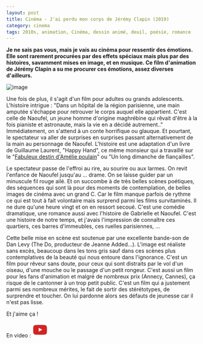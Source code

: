 ```yaml
---
layout: post
title: Cinéma - J'ai perdu mon corps de Jérémy Clapin (2019)
category: cinema
tags: 2010s, animation, Cinéma, dessin animé, deuil, poésie, romance
---
```

**Je ne sais pas vous, mais je vais au cinéma pour ressentir des émotions. Elle sont rarement procurées par des effets spéciaux mais plus par des histoires, savamment mises en image, et en musique. Ce film d'animation de Jérémy Clapin a su me procurer ces émotions, assez diverses d'ailleurs.**

![image](https://filedn.eu/llqi9IBxlYouGRXYG2xlROb/img/2019/jaiperducorps.jpg)

Une fois de plus, il s'agit d'un film pour adultes ou grands adolescents. L'histoire intrigue : "Dans un hôpital de la région parisienne, une main amputée s'échappe pour retrouver le corps auquel elle appartient. C'est celle de Naoufel, un jeune homme d'origine maghrébine qui rêvait d'être à la fois pianiste et astronaute, mais la vie en a décidé autrement.." Immédiatement, on s'attend à un conte horrifique ou glauque. Et pourtant, le spectateur va aller de surprises en surprises passant alternativement de la main au personnage de Naoufel. L'histoire est une adaptation d'un livre de Guillaume Laurent, "Happy Hand", ce même monsieur qui a travaillé sur le "<a href="https://cheziceman.wordpress.com/2016/09/05/yann-tiersen-le-fabuleux-destin-damelie-poulain/">Fabuleux destin d'Amélie poulain</a>" ou "Un long dimanche de fiançailles". 

Le spectateur passe de l'effroi au rire, au sourire ou aux larmes. On revit l'enfance de Naoufel jusqu'au ... drame. On se laisse guider par un minuscule fil rouge ailé. Et on succombe à de très belles scènes poétiques, des séquences qui sont là pour des moments de contemplation, de belles images de cinéma avec un grand C. Car le film manque parfois de rythme ce qui est tout à fait volontaire mais surprend parmi les films survitaminés. Il ne dure qu'une heure vingt et on en ressort secoué. C'est une comédie dramatique, une romance aussi avec l'histoire de Gabrielle et Naoufel. C'est une histoire de notre temps, et j'avais l'impression de connaître ces quartiers, ces barres d'immeubles, ces ruelles parisiennes, ...

Cette belle mise en scène est soutenue par une excellente bande-son de Dan Levy (The Do, producteur de Jeanne Added...). L'image est réaliste sans excès, beaucoup dans les tons gris sauf dans ces scènes plus contemplatives de la beauté qui nous entoure dans l'ignorance. C'est un film pour rêveur sans doute, pour ceux qui sont distraits par le vol d'un oiseau, d'une mouche ou le passage d'un petit rongeur. C'est aussi un film pour les fans d'animation et malgré de nombreux prix (Annecy, Cannes), ça risque de le cantonner à un trop petit public. C'est un film qui a justement parmi ses nombreux mérites, le fait de sortir des stérétotypes, de surprendre et toucher. On lui pardonne alors ses défauts de jeunesse car il n'est pas lisse.

Et j'aime ça !

En video : [![video](/images/youtube.png)](https://www.youtube.com/watch?v=RTf-11SpSf0)


